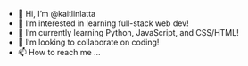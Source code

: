 - 👋 Hi, I’m @kaitlinlatta
- 👀 I’m interested in learning full-stack web dev!
- 🌱 I’m currently learning Python, JavaScript, and CSS/HTML!
- 💞️ I’m looking to collaborate on coding!
- 📫 How to reach me ...

<!---
kaitlinlatta/kaitlinlatta is a ✨ special ✨ repository because its `README.md` (this file) appears on your GitHub profile.
You can click the Preview link to take a look at your changes.
--->
